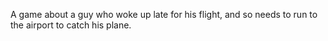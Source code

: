 A game about a guy who woke up late for his flight, and so needs to run to the airport to catch his plane.
